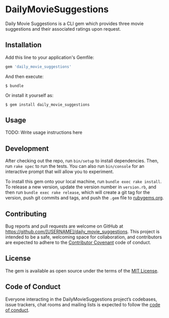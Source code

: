 # DailyMovieSuggestions

Daily Movie Suggestions is a CLI gem which provides three movie suggestions and their associated ratings upon request. 

## Installation

Add this line to your application's Gemfile:

```ruby
gem 'daily_movie_suggestions'
```

And then execute:

    $ bundle

Or install it yourself as:

    $ gem install daily_movie_suggestions

## Usage

TODO: Write usage instructions here

## Development

After checking out the repo, run `bin/setup` to install dependencies. Then, run `rake spec` to run the tests. You can also run `bin/console` for an interactive prompt that will allow you to experiment.

To install this gem onto your local machine, run `bundle exec rake install`. To release a new version, update the version number in `version.rb`, and then run `bundle exec rake release`, which will create a git tag for the version, push git commits and tags, and push the `.gem` file to [rubygems.org](https://rubygems.org).

## Contributing

Bug reports and pull requests are welcome on GitHub at https://github.com/[USERNAME]/daily_movie_suggestions. This project is intended to be a safe, welcoming space for collaboration, and contributors are expected to adhere to the [Contributor Covenant](http://contributor-covenant.org) code of conduct.

## License

The gem is available as open source under the terms of the [MIT License](https://opensource.org/licenses/MIT).

## Code of Conduct

Everyone interacting in the DailyMovieSuggestions project’s codebases, issue trackers, chat rooms and mailing lists is expected to follow the [code of conduct](https://github.com/[USERNAME]/daily_movie_suggestions/blob/master/CODE_OF_CONDUCT.md).

